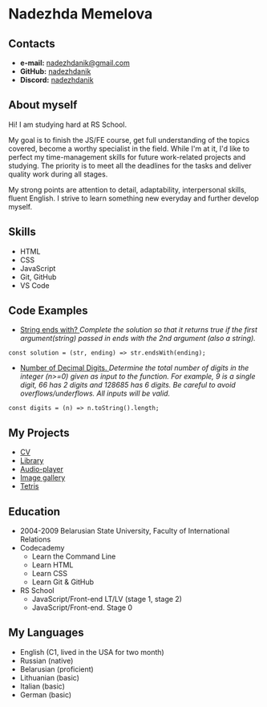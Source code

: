 # Nadezhda Memelova

## Contacts

- **e-mail:** [nadezhdanik@gmail.com](mailto:nadezhdanik@gmail.com)
- **GitHub:** [nadezhdanik](https://github.com/nadezhdanik)
- **Discord:** [nadezhdanik](https://discordapp.com/users/1017360742476951554/)

## About myself

Hi! I am studying hard at RS School.

My goal is to finish the JS/FE course, get full understanding of the topics covered, become a worthy specialist in the field. While I'm at it, I'd like to perfect my time-management skills for future work-related projects and studying. The priority is to meet all the deadlines for the tasks and deliver quality work during all stages.

My strong points are attention to detail, adaptability, interpersonal skills, fluent English. I strive to learn something new everyday and further develop myself.

## Skills

- HTML
- CSS
- JavaScript
- Git, GitHub
- VS Code

## Code Examples

- [String ends with? ](https://www.codewars.com/kata/51f2d1cafc9c0f745c00037d)
  _Complete the solution so that it returns true if the first argument(string) passed in ends with the 2nd argument (also a string)._

`const solution = (str, ending) => str.endsWith(ending);`

- [Number of Decimal Digits. ](https://www.codewars.com/kata/58fa273ca6d84c158e000052)
  _Determine the total number of digits in the integer (n>=0) given as input to the function. For example, 9 is a single digit, 66 has 2 digits and 128685 has 6 digits. Be careful to avoid overflows/underflows. All inputs will be valid._

`const digits = (n) => n.toString().length;`

## My Projects

- [CV](https://nadezhdanik.github.io/rsschool-cv)
- [Library](https://nadezhdanik.github.io/library)
- [Audio-player](https://nadezhdanik.github.io/audio-player)
- [Image gallery](https://nadezhdanik.github.io/image-galery)
- [Tetris](https://nadezhdanik.github.io/random-game)

## Education

- 2004-2009 Belarusian State University, Faculty of International Relations
- Codecademy
  - Learn the Command Line
  - Learn HTML
  - Learn CSS
  - Learn Git & GitHub
- RS School
  - JavaScript/Front-end LT/LV (stage 1, stage 2)
  - JavaScript/Front-end. Stage 0

## My Languages

- English (C1, lived in the USA for two month)
- Russian (native)
- Belarusian (proficient)
- Lithuanian (basic)
- Italian (basic)
- German (basic)

